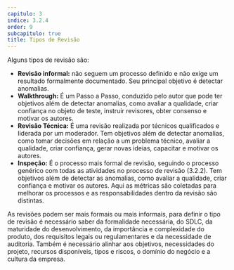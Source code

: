 ```yaml
---
capitulo: 3
indice: 3.2.4
order: 9
subcapitulo: true
title: Tipos de Revisão
---
```


<p>
   Alguns tipos de revisão são: 
</p>

<ul>
  <li><b>Revisão informal:</b> não seguem um processo definido e não exige um resultado formalmente documentado. Seu principal objetivo é detectar anomalias.</li>
  <li><b>Walkthrough:</b> É um Passo a Passo, conduzido pelo autor que pode ter objetivos além de detectar anomalias, como avaliar a qualidade, criar confiança no objeto de teste, instruir revisores, obter consenso e motivar os autores. </li>
  <li><b>Revisão Técnica:</b> É uma revisão realizada por técnicos qualificados e liderada por um moderador. Tem objetivos além de detectar anomalias, como tomar decisões em relação a um problema técnico, avaliar a qualidade, criar confiança, gerar novas ideias, capacitar e motivar os autores.</li>
  <li><b>Inspeção:</b> É o processo mais formal de revisão, seguindo o processo genérico com todas as atividades no processo de revisão (3.2.2). Tem objetivos além de detectar as anomalias, como avaliar a qualidade, criar confiança e motivar os autores. Aqui as métricas são coletadas para melhorar os processos e as responsabilidades dentro da revisão são distintas.</li>
</ul>

<p>
  As revisões podem ser mais formais ou mais informais, para definir o tipo de revisão é necessário saber da formalidade necessária, do SDLC, da maturidade do desenvolvimento, da importância e complexidade do produto, dos requisitos legais ou regulamentares e da necessidade de auditoria. Também é necessário alinhar aos objetivos, necessidades do projeto, recursos disponíveis, tipos e riscos, o domínio do negócio e a cultura da empresa.
</p>
